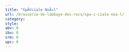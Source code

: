 ```yaml
---
title: "SpÃ©ciale NoÃ«l"
url: /brasserie-de-labbaye-des-rocs/spa-c-ciale-noa-l/
category: 
style: 
abv: 0
ibu: 0
srm: 0
upc: 0
---
```



